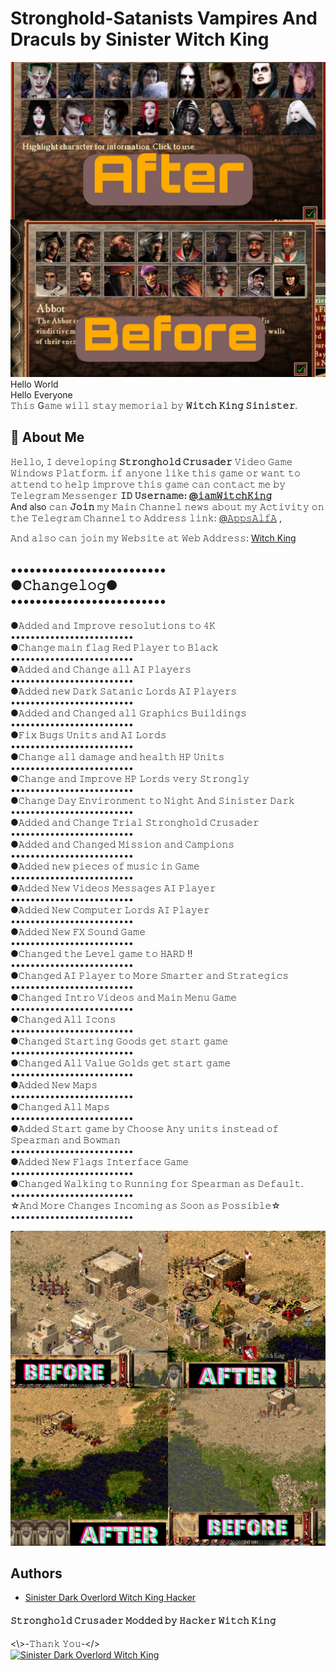 # Stronghold-Satanists Vampires And Draculs by Sinister Witch King
![New AI Lords](https://github.com/iamWitchKing/Stronghold-Satanists/blob/main/Website-WitchKing.Mn.Co.jpg?raw=true)
Hello World\
Hello Everyone\
𝚃𝚑𝚒𝚜 G𝚊𝚖𝚎 𝚠𝚒𝚕𝚕 𝚜𝚝𝚊𝚢 𝚖𝚎𝚖𝚘𝚛𝚒𝚊𝚕 𝚋𝚢 **𝚆𝚒𝚝𝚌𝚑 𝙺𝚒𝚗𝚐 𝚂𝚒𝚗𝚒𝚜𝚝𝚎𝚛**.

## 🚀 About Me
𝙷𝚎𝚕𝚕𝚘, 𝙸 𝚍𝚎𝚟𝚎𝚕𝚘𝚙𝚒𝚗𝚐 ******𝚂𝚝𝚛𝚘𝚗𝚐𝚑𝚘𝚕𝚍 𝙲𝚛𝚞𝚜𝚊𝚍𝚎𝚛****** 𝚅𝚒𝚍𝚎𝚘 𝙶𝚊𝚖𝚎 𝚆𝚒𝚗𝚍𝚘𝚠𝚜 𝙿𝚕𝚊𝚝𝚏𝚘𝚛𝚖.
𝚒𝚏 𝚊𝚗𝚢𝚘𝚗𝚎 𝚕𝚒𝚔𝚎 𝚝𝚑𝚒𝚜 𝚐𝚊𝚖𝚎 𝚘𝚛 𝚠𝚊𝚗𝚝 𝚝𝚘 𝚊𝚝𝚝𝚎𝚗𝚍 𝚝𝚘 𝚑𝚎𝚕𝚙 𝚒𝚖𝚙𝚛𝚘𝚟𝚎 𝚝𝚑𝚒𝚜 𝚐𝚊𝚖𝚎 𝚌𝚊𝚗 𝚌𝚘𝚗𝚝𝚊𝚌𝚝 𝚖𝚎 𝚋𝚢 𝚃𝚎𝚕𝚎𝚐𝚛𝚊𝚖 𝙼𝚎𝚜𝚜𝚎𝚗𝚐𝚎𝚛 **𝙸𝙳 𝚄𝚜𝚎𝚛𝚗𝚊𝚖𝚎: [@𝚒𝚊𝚖𝚆𝚒𝚝𝚌𝚑𝙺𝚒𝚗𝚐](https://t.me/iamWitchKing)**\
And also 𝚌𝚊𝚗 **𝙹𝚘𝚒𝚗** 𝚖𝚢 𝙼𝚊𝚒𝚗 𝙲𝚑𝚊𝚗𝚗𝚎𝚕 𝚗𝚎𝚠𝚜 𝚊𝚋𝚘𝚞𝚝 𝚖𝚢 𝙰𝚌𝚝𝚒𝚟𝚒𝚝𝚢 𝚘𝚗 𝚝𝚑𝚎 𝚃𝚎𝚕𝚎𝚐𝚛𝚊𝚖 𝙲𝚑𝚊𝚗𝚗𝚎𝚕 𝚝𝚘 𝙰𝚍𝚍𝚛𝚎𝚜𝚜 𝚕𝚒𝚗𝚔: [@𝙰𝚙𝚙𝚜𝙰𝚕𝚏𝙰](https://t.me/AppsAlfA) ,

𝙰𝚗𝚍 𝚊𝚕𝚜𝚘 𝚌𝚊𝚗 𝚓𝚘𝚒𝚗 𝚖𝚢 𝚆𝚎𝚋𝚜𝚒𝚝𝚎 𝚊𝚝 𝚆𝚎𝚋 𝙰𝚍𝚍𝚛𝚎𝚜𝚜: [Witch King](𝚑𝚝𝚝𝚙𝚜//:𝚆𝚒𝚝𝚌𝚑𝙺𝚒𝚗𝚐.𝙼𝚗.𝙲𝚘)

•••••••••••••••••••••••••\
●**𝙲𝚑𝚊𝚗𝚐𝚎𝚕𝚘𝚐**●\
•••••••••••••••••••••••••
-
●𝙰𝚍𝚍𝚎𝚍 𝚊𝚗𝚍 𝙸𝚖𝚙𝚛𝚘𝚟𝚎 𝚛𝚎𝚜𝚘𝚕𝚞𝚝𝚒𝚘𝚗𝚜 𝚝𝚘 𝟺𝙺\
•••••••••••••••••••••••••\
●𝙲𝚑𝚊𝚗𝚐𝚎 𝚖𝚊𝚒𝚗 𝚏𝚕𝚊𝚐 𝚁𝚎𝚍 𝙿𝚕𝚊𝚢𝚎𝚛 𝚝𝚘 𝙱𝚕𝚊𝚌𝚔\
•••••••••••••••••••••••••\
●𝙰𝚍𝚍𝚎𝚍 𝚊𝚗𝚍 𝙲𝚑𝚊𝚗𝚐𝚎 𝚊𝚕𝚕 𝙰𝙸 𝙿𝚕𝚊𝚢𝚎𝚛𝚜\
•••••••••••••••••••••••••\
●𝙰𝚍𝚍𝚎𝚍 𝚗𝚎𝚠 𝙳𝚊𝚛𝚔 𝚂𝚊𝚝𝚊𝚗𝚒𝚌 𝙻𝚘𝚛𝚍𝚜 𝙰𝙸 𝙿𝚕𝚊𝚢𝚎𝚛𝚜\
•••••••••••••••••••••••••\
●𝙰𝚍𝚍𝚎𝚍 𝚊𝚗𝚍 𝙲𝚑𝚊𝚗𝚐𝚎𝚍 𝚊𝚕𝚕 𝙶𝚛𝚊𝚙𝚑𝚒𝚌𝚜 𝙱𝚞𝚒𝚕𝚍𝚒𝚗𝚐𝚜\
•••••••••••••••••••••••••\
●𝙵𝚒𝚡 𝙱𝚞𝚐𝚜 𝚄𝚗𝚒𝚝𝚜 𝚊𝚗𝚍 𝙰𝙸 𝙻𝚘𝚛𝚍𝚜\
•••••••••••••••••••••••••\
●𝙲𝚑𝚊𝚗𝚐𝚎 𝚊𝚕𝚕 𝚍𝚊𝚖𝚊𝚐𝚎 𝚊𝚗𝚍 𝚑𝚎𝚊𝚕𝚝𝚑 𝙷𝙿 𝚄𝚗𝚒𝚝𝚜\
•••••••••••••••••••••••••\
●𝙲𝚑𝚊𝚗𝚐𝚎 𝚊𝚗𝚍 𝙸𝚖𝚙𝚛𝚘𝚟𝚎 𝙷𝙿 𝙻𝚘𝚛𝚍𝚜 𝚟𝚎𝚛𝚢 𝚂𝚝𝚛𝚘𝚗𝚐𝚕𝚢\
•••••••••••••••••••••••••\
●𝙲𝚑𝚊𝚗𝚐𝚎 𝙳𝚊𝚢 𝙴𝚗𝚟𝚒𝚛𝚘𝚗𝚖𝚎𝚗𝚝 𝚝𝚘 𝙽𝚒𝚐𝚑𝚝 𝙰𝚗𝚍 𝚂𝚒𝚗𝚒𝚜𝚝𝚎𝚛 𝙳𝚊𝚛𝚔\
•••••••••••••••••••••••••\
●𝙰𝚍𝚍𝚎𝚍 𝚊𝚗𝚍 𝙲𝚑𝚊𝚗𝚐𝚎 𝚃𝚛𝚒𝚊𝚕 𝚂𝚝𝚛𝚘𝚗𝚐𝚑𝚘𝚕𝚍 𝙲𝚛𝚞𝚜𝚊𝚍𝚎𝚛\
•••••••••••••••••••••••••\
●𝙰𝚍𝚍𝚎𝚍 𝚊𝚗𝚍 𝙲𝚑𝚊𝚗𝚐𝚎𝚍 𝙼𝚒𝚜𝚜𝚒𝚘𝚗 𝚊𝚗𝚍 𝙲𝚊𝚖𝚙𝚒𝚘𝚗𝚜\
•••••••••••••••••••••••••\
●𝙰𝚍𝚍𝚎𝚍 𝚗𝚎𝚠 𝚙𝚒𝚎𝚌𝚎𝚜 𝚘𝚏 𝚖𝚞𝚜𝚒𝚌 𝚒𝚗 𝙶𝚊𝚖𝚎\
•••••••••••••••••••••••••\
●𝙰𝚍𝚍𝚎𝚍 𝙽𝚎𝚠 𝚅𝚒𝚍𝚎𝚘𝚜 𝙼𝚎𝚜𝚜𝚊𝚐𝚎𝚜 𝙰𝙸 𝙿𝚕𝚊𝚢𝚎𝚛\
•••••••••••••••••••••••••\
●𝙰𝚍𝚍𝚎𝚍 𝙽𝚎𝚠 𝙲𝚘𝚖𝚙𝚞𝚝𝚎𝚛 𝙻𝚘𝚛𝚍𝚜 𝙰𝙸 𝙿𝚕𝚊𝚢𝚎𝚛\
•••••••••••••••••••••••••\
●𝙰𝚍𝚍𝚎𝚍 𝙽𝚎𝚠 𝙵𝚇 𝚂𝚘𝚞𝚗𝚍 𝙶𝚊𝚖𝚎\
•••••••••••••••••••••••••\
●𝙲𝚑𝚊𝚗𝚐𝚎𝚍 𝚝𝚑𝚎 𝙻𝚎𝚟𝚎𝚕 𝚐𝚊𝚖𝚎 𝚝𝚘 𝙷𝙰𝚁𝙳 !!\
•••••••••••••••••••••••••\
●𝙲𝚑𝚊𝚗𝚐𝚎𝚍 𝙰𝙸 𝙿𝚕𝚊𝚢𝚎𝚛 𝚝𝚘 𝙼𝚘𝚛𝚎 𝚂𝚖𝚊𝚛𝚝𝚎𝚛 𝚊𝚗𝚍 𝚂𝚝𝚛𝚊𝚝𝚎𝚐𝚒𝚌𝚜\
•••••••••••••••••••••••••\
●𝙲𝚑𝚊𝚗𝚐𝚎𝚍 𝙸𝚗𝚝𝚛𝚘 𝚅𝚒𝚍𝚎𝚘𝚜 𝚊𝚗𝚍 𝙼𝚊𝚒𝚗 𝙼𝚎𝚗𝚞 𝙶𝚊𝚖𝚎\
•••••••••••••••••••••••••\
●𝙲𝚑𝚊𝚗𝚐𝚎𝚍 𝙰𝚕𝚕 𝙸𝚌𝚘𝚗𝚜\
•••••••••••••••••••••••••\
●𝙲𝚑𝚊𝚗𝚐𝚎𝚍 𝚂𝚝𝚊𝚛𝚝𝚒𝚗𝚐 𝙶𝚘𝚘𝚍𝚜 𝚐𝚎𝚝 𝚜𝚝𝚊𝚛𝚝 𝚐𝚊𝚖𝚎\
•••••••••••••••••••••••••\
●𝙲𝚑𝚊𝚗𝚐𝚎𝚍 𝙰𝚕𝚕 𝚅𝚊𝚕𝚞𝚎 𝙶𝚘𝚕𝚍𝚜 𝚐𝚎𝚝 𝚜𝚝𝚊𝚛𝚝 𝚐𝚊𝚖𝚎\
•••••••••••••••••••••••••\
●𝙰𝚍𝚍𝚎𝚍 𝙽𝚎𝚠 𝙼𝚊𝚙𝚜\
•••••••••••••••••••••••••\
●𝙲𝚑𝚊𝚗𝚐𝚎𝚍 𝙰𝚕𝚕 𝙼𝚊𝚙𝚜\
•••••••••••••••••••••••••\
●𝙰𝚍𝚍𝚎𝚍 𝚂𝚝𝚊𝚛𝚝 𝚐𝚊𝚖𝚎 𝚋𝚢 𝙲𝚑𝚘𝚘𝚜𝚎 𝙰𝚗𝚢 𝚞𝚗𝚒𝚝𝚜 𝚒𝚗𝚜𝚝𝚎𝚊𝚍 𝚘𝚏 𝚂𝚙𝚎𝚊𝚛𝚖𝚊𝚗 𝚊𝚗𝚍 𝙱𝚘𝚠𝚖𝚊𝚗\
•••••••••••••••••••••••••\
●𝙰𝚍𝚍𝚎𝚍 𝙽𝚎𝚠 𝙵𝚕𝚊𝚐𝚜 𝙸𝚗𝚝𝚎𝚛𝚏𝚊𝚌𝚎 𝙶𝚊𝚖𝚎\
•••••••••••••••••••••••••\
●𝙲𝚑𝚊𝚗𝚐𝚎𝚍 𝚆𝚊𝚕𝚔𝚒𝚗𝚐 𝚝𝚘 𝚁𝚞𝚗𝚗𝚒𝚗𝚐 𝚏𝚘𝚛 𝚂𝚙𝚎𝚊𝚛𝚖𝚊𝚗 𝚊𝚜 𝙳𝚎𝚏𝚊𝚞𝚕𝚝.\
•••••••••••••••••••••••••\
☆𝙰𝚗𝚍 𝙼𝚘𝚛𝚎 𝙲𝚑𝚊𝚗𝚐𝚎𝚜 𝙸𝚗𝚌𝚘𝚖𝚒𝚗𝚐 𝚊𝚜 𝚂𝚘𝚘𝚗 𝚊𝚜 𝙿𝚘𝚜𝚜𝚒𝚋𝚕𝚎☆\
•••••••••••••••••••••••••

![New AI Lords](https://github.com/iamWitchKing/Stronghold-Satanists/blob/main/Email-iamWitchKing%40OutLook.Com.jpg?raw=true)
## Authors

- [Sinister Dark Overlord Witch King Hacker](https://www.github.com/iamWitchKing)

  

#### 𝚂𝚝𝚛𝚘𝚗𝚐𝚑𝚘𝚕𝚍 𝙲𝚛𝚞𝚜𝚊𝚍𝚎𝚛 𝙼𝚘𝚍𝚍𝚎𝚍 𝚋𝚢 𝙷𝚊𝚌𝚔𝚎𝚛 𝚆𝚒𝚝𝚌𝚑 𝙺𝚒𝚗𝚐

<\\>-𝚃𝚑𝚊𝚗𝚔 𝚈𝚘𝚞-</>\
[![Sinister Dark Overlord Witch King](https://img.shields.io/badge/Witch%20King-666-red)](http://www.gnu.org/licenses/agpl-3.0)
